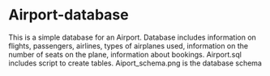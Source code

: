 # Airport-database
This is a simple database for an Airport. Database includes information on  flights, passengers, airlines, types of airplanes used, information on the number of seats on the plane, information about bookings. 
Airport.sql includes script to create tables. 
Aiport_schema.png is the database schema

